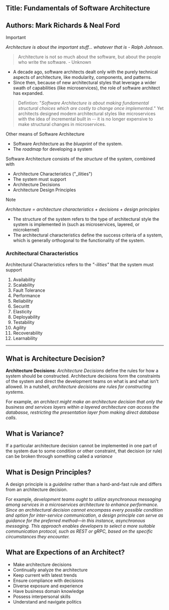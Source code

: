 ## Title: Fundamentals of Software Architecture
## Authors: Mark Richards & Neal Ford

> [!IMPORTANT]
> _Architecture is about the important stuff... whatever that is - Ralph Johnson_.

> Architecture is not so much about the software, but about the people who write the software. - Unknown

- A decade ago, software architects dealt only with the purely technical aspects of architecture, like modularity, components, and patterns.
- Since then, because of new architectural styles that leverage a wider swath of capabilities (like microservices), the role of software architect has expanded.

> Defintion: "_Software Architecture is about making fundamental structural choices which are costly to change once implemented._"
> Yet architects designed modern architectural styles like microservices with the idea of incremental built in -- it is no longer expensive to make structural changes in microservices.

Other means of Software Architecture
 - Software Architecture as the _blueprint_ of the system.
 - The _roadmap_ for developing a system

Software Architecture consists of the _structure_ of the system, combined with 
  - Architecture Characteristics ("_ilities")
  - The system must support
  - Architecture Decisions
  - Architecture Design Principles

> [!Note]
> _Architecture = architecture characteristics + decisions + design principles_

- The structure of the system refers to the type of architectural style the system is implemented in (such as microservices, layered, or microkernel)
- The architectural characteristics define the success criteria of a system, which is generally orthogonal to the functionality of the system.

### Architectural Characteristics 

Architectural Characteristics refers to the _"-ilities"_ that the system must support

1. Availability
2. Scalability
3. Fault Tolerance
4. Performance
5. Reliability
6. Securitt
7. Elasticity
8. Deployability
9. Testability
10. Agility
11. Recoverability
12. Learnability

---

## What is Architecture Decision?

**Architecture Decisions**: _Architecture Decisions_ define the rules for how a system should be constructed. Architecture decisions form the constraints of the system and direct the development teams on what is and what isn't allowed. In a nutshell, _architecture decisions are rules for constructing systems_.

For example, _an architect might make an architecture decision that only the business and services layers within a layered architecture can access the databasse, restricting the presentation layer from making direct database calls_.

## What is Variance?

If a particular architecture decision cannot be implemented in one part of the system due to some condition or other constraint, that decision (or rule) can be broken through something called a _variance_

## What is Design Principles?

A design principle is a _guideline_ rather than a hard-and-fast rule and differs from an architecture decision.

For example, _development teams ought to utilize asynchronous messaging among services in a microservices architecture to enhance performance. Since an architectural decision cannot encompass every possible condition and option for inter-service communication, a design principle can serve as guidance for the preferred method—in this instance, asynchronous messaging. This approach enables developers to select a more suitable communication protocol, such as REST or gRPC, based on the specific circumstances they encounter._

## What are Expections of an Architect?
- Make architecture decisions
- Continually analyze the architecture
- Keep current with latest trends
- Ensure compliance with decisions
- Diverse exposure and experience
- Have business domain knowledge
- Possess interpersonal skills
- Understand and navigate politics
